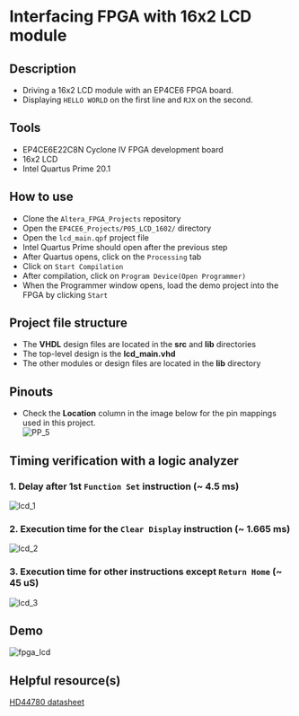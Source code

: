 # Interfacing FPGA with 16x2 LCD module 

## Description    
- Driving a 16x2 LCD module with an EP4CE6 FPGA board.
- Displaying ``HELLO WORLD`` on the first line and ``RJX`` on the second.  

## Tools  
- EP4CE6E22C8N Cyclone IV FPGA development board
- 16x2 LCD
- Intel Quartus Prime 20.1  

## How to use  
- Clone the ``Altera_FPGA_Projects`` repository  
- Open the ``EP4CE6_Projects/P05_LCD_1602/`` directory  
- Open the ``lcd_main.qpf`` project file  
- Intel Quartus Prime should open after the previous step  
- After Quartus opens, click on the ``Processing`` tab  
- Click on ``Start Compilation``  
- After compilation, click on ``Program Device(Open Programmer)``  
- When the Programmer window opens, load the demo project into the FPGA by clicking ``Start`` 

## Project file structure  
- The **VHDL** design files are located in the **src** and **lib** directories  
- The top-level design is the **lcd_main.vhd**  
- The other modules or design files are located in the **lib** directory  

## Pinouts  
- Check the **Location** column in the image below for the pin mappings used in this project.    
![PP_5](https://github.com/MUDAL/Altera_FPGA_Projects/assets/46250887/2e42a448-83b7-41f6-9ed2-506079b5d871)

## Timing verification with a logic analyzer  
### 1. Delay after 1st ``Function Set`` instruction (~ 4.5 ms)  
![lcd_1](https://github.com/MUDAL/Altera_FPGA_Projects/assets/46250887/f34fe7a0-cd06-4b00-8505-6dae3be1ca59)  
### 2. Execution time for the ``Clear Display`` instruction (~ 1.665 ms)  
![lcd_2](https://github.com/MUDAL/Altera_FPGA_Projects/assets/46250887/e3971d5c-f749-4949-8eb2-14e8f0791ef7)  
### 3. Execution time for other instructions except ``Return Home`` (~ 45 uS)  
![lcd_3](https://github.com/MUDAL/Altera_FPGA_Projects/assets/46250887/fad6df68-e933-4662-a3af-8fd93ceef4cc)  

## Demo  
![fpga_lcd](https://github.com/MUDAL/Altera_FPGA_Projects/assets/46250887/add71547-826c-44c8-8487-06129b02a6c7)  

## Helpful resource(s)  
[HD44780 datasheet](https://drive.google.com/file/d/1kYVwqbIjYVIVPkjs03y40AUIAiwOctcV/view?usp=sharing)  




